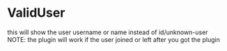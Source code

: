 # ValidUser
this will show the user username or name instead of id/unknown-user
NOTE: the plugin will work if the user joined or left after you got the plugin

